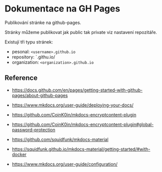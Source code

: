 # Dokumentace na GH Pages

Publikování stránke na github-pages.

Stránky můžeme publikovat jak public tak private viz nastavení repozitáře.

Existují tři typu stránek:
- pesonal: `<username>.github.io`
- repository: `<username>.githu.io/<repository>
- organization: `<organization>.github.io`


## Reference

- https://docs.github.com/en/pages/getting-started-with-github-pages/about-github-pages

- https://www.mkdocs.org/user-guide/deploying-your-docs/
- https://github.com/CoinK0in/mkdocs-encryptcontent-plugin
- https://github.com/CoinK0in/mkdocs-encryptcontent-plugin#global-password-protection
- https://github.com/squidfunk/mkdocs-material
- https://squidfunk.github.io/mkdocs-material/getting-started/#with-docker
- https://www.mkdocs.org/user-guide/configuration/